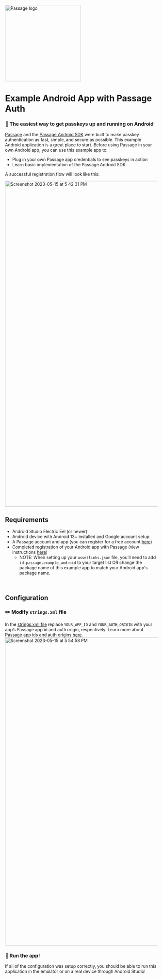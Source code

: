 <img src="https://storage.googleapis.com/passage-docs/passage-logo-gradient.svg" alt="Passage logo" style="width:250px;"/>

# Example Android App with Passage Auth
### 🔑 The easiest way to get passkeys up and running on Android

[Passage](https://passage.id) and the [Passage Android SDK](https://github.com/passageidentity/passage-android) were built to make passkey authentication as fast, simple, and secure as possible. This example Android application is a great place to start. Before using Passage in your own Android app, you can use this example app to:
* Plug in your own Passage app credentials to see passkeys in action
* Learn basic implementation of the Passage Android SDK

A successful registration flow will look like this:

<img width="1069" alt="Screenshot 2023-05-15 at 5 42 31 PM" src="https://github.com/passageidentity/example-android/assets/16176400/0b45d333-edc3-4871-b9fa-71dce3bd48be">

<br>

## Requirements

- Android Studio Electric Eel (or newer)
- Android device with Android 13+ installed and Google account setup
- A Passage account and app (you can register for a free account [here](https://passage.id))
- Completed registration of your Android app with Passage (view instructions [here](https://docs.passage.id/mobile/android/add-passage))
  - NOTE: When setting up your `assetlinks.json` file, you'll need to add `id.passage.example_android` to your target list OR change the package name of this example app to match your Android app's package name.

<br>

## Configuration

### ✏️ Modify `strings.xml` file

In the [strings.xml file](https://github.com/passageidentity/example-android/blob/main/app/src/main/res/values/strings.xml) replace `YOUR_APP_ID` and `YOUR_AUTH_ORIGIN` with your app’s Passage app id and auth origin, respectively. Learn more about Passage app ids and auth origins [here](https://docs.passage.id/getting-started/creating-a-new-app).
<img width="1011" alt="Screenshot 2023-05-15 at 5 54 58 PM" src="https://github.com/passageidentity/example-android/assets/16176400/35220be6-cc05-4bbf-8c2e-3c9e0e781a65">


### 🚀 Run the app!

If all of the configuration was setup correctly, you should be able to run this application in the emulator or on a real device through Android Studio!

